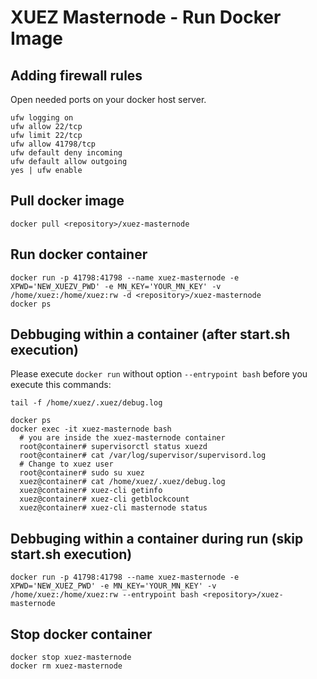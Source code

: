 # XUEZ Masternode - Run Docker Image

## Adding firewall rules
Open needed ports on your docker host server.
```
ufw logging on
ufw allow 22/tcp
ufw limit 22/tcp
ufw allow 41798/tcp
ufw default deny incoming 
ufw default allow outgoing 
yes | ufw enable
```

## Pull docker image
```
docker pull <repository>/xuez-masternode
```

## Run docker container
```
docker run -p 41798:41798 --name xuez-masternode -e XPWD='NEW_XUEZV_PWD' -e MN_KEY='YOUR_MN_KEY' -v /home/xuez:/home/xuez:rw -d <repository>/xuez-masternode
docker ps
```

## Debbuging within a container (after start.sh execution)
Please execute ```docker run``` without option ```--entrypoint bash``` before you execute this commands:
```
tail -f /home/xuez/.xuez/debug.log

docker ps
docker exec -it xuez-masternode bash
  # you are inside the xuez-masternode container
  root@container# supervisorctl status xuezd
  root@container# cat /var/log/supervisor/supervisord.log
  # Change to xuez user
  root@container# sudo su xuez
  xuez@container# cat /home/xuez/.xuez/debug.log
  xuez@container# xuez-cli getinfo
  xuez@container# xuez-cli getblockcount
  xuez@container# xuez-cli masternode status
```

## Debbuging within a container during run (skip start.sh execution)
```
docker run -p 41798:41798 --name xuez-masternode -e XPWD='NEW_XUEZ_PWD' -e MN_KEY='YOUR_MN_KEY' -v /home/xuez:/home/xuez:rw --entrypoint bash <repository>/xuez-masternode
```

## Stop docker container
```
docker stop xuez-masternode
docker rm xuez-masternode
```
